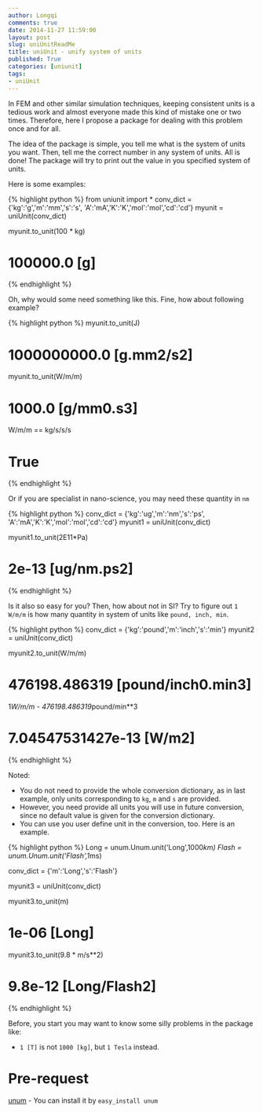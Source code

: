 ```yaml
---
author: Longqi
comments: true
date: 2014-11-27 11:59:00
layout: post
slug: uniUnitReadMe
title: uniUnit - unify system of units
published: True
categories: [uniunit]
tags:
- uniUnit
---
```


In FEM and other similar simulation techniques, keeping consistent units is a tedious work and almost everyone made this kind of mistake one or two times. Therefore, here I propose a package for dealing with this problem once and for all.

The idea of the package is simple, you tell me what is the system of units you want. Then, tell me the correct number in any system of units. All is done! The package will try to print out the value in you specified system of units.

Here is some examples:

{% highlight python %}
from uniunit import *
conv_dict = {'kg':'g','m':'mm','s':'s',
			'A':'mA','K':'K','mol':'mol','cd':'cd'}
myunit = uniUnit(conv_dict)

myunit.to_unit(100 * kg)
# 100000.0 [g]
{% endhighlight %}

Oh, why would some need something like this. Fine, how about following example?

{% highlight python %}
myunit.to_unit(J)
# 1000000000.0 [g.mm2/s2]

myunit.to_unit(W/m/m)
# 1000.0 [g/mm0.s3]

W/m/m == kg/s/s/s
# True
{% endhighlight %}

Or if you are specialist in nano-science, you may need these quantity in `nm`

{% highlight python %}
conv_dict = {'kg':'ug','m':'nm','s':'ps',
			'A':'mA','K':'K','mol':'mol','cd':'cd'}
myunit1 = uniUnit(conv_dict)

myunit1.to_unit(2E11*Pa)
# 2e-13 [ug/nm.ps2]
{% endhighlight %}

Is it also so easy for you? Then, how about not in SI? Try to figure out `1 W/m/m` is how many quantity in system of units like `pound, inch, min`.

{% highlight python %}
conv_dict = {'kg':'pound','m':'inch','s':'min'}
myunit2 = uniUnit(conv_dict)

myunit2.to_unit(W/m/m)
# 476198.486319 [pound/inch0.min3]

1*W/m/m - 476198.486319*pound/min**3
#  7.04547531427e-13 [W/m2]
{% endhighlight %}

Noted: 

- You do not need to provide the whole conversion dictionary, as in last example, only units corresponding to `kg`, `m` and `s` are provided. 
- However, you need provide all units you will use in future conversion, since no default value is given for the conversion dictionary.
- You can use you user define unit in the conversion, too. Here is an example.

{% highlight python %}
Long = unum.Unum.unit('Long',1000*km)
Flash = unum.Unum.unit('Flash',1*ms)

conv_dict = {'m':'Long','s':'Flash'}

myunit3 = uniUnit(conv_dict)

myunit3.to_unit(m)
# 1e-06 [Long]

myunit3.to_unit(9.8 * m/s**2)
# 9.8e-12 [Long/Flash2]

{% endhighlight %}



Before, you start you may want to know some silly problems in the package like:

- `1 [T]` is not `1000 [kg]`, but `1 Tesla` instead.


Pre-request
============
[unum](https://pypi.python.org/pypi/Unum) - You can install it by `easy_install unum`
